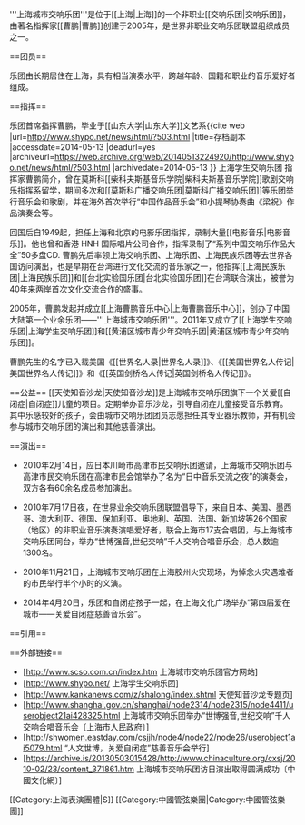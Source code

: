 '''上海城市交响乐团'''是位于[[上海|上海]]的一个非职业[[交响乐团|交响乐团]]，由著名指挥家[[曹鹏|曹鹏]]创建于2005年，是世界非职业交响乐团联盟组织成员之一。

==团员==

乐团由长期居住在上海，具有相当演奏水平，跨越年龄、国籍和职业的音乐爱好者组成。

==指挥==

乐团首席指挥曹鹏，毕业于[[山东大学|山东大学]]文艺系<ref>{{cite web |url=http://www.shypo.net/news/html/?503.html |title=存档副本 |accessdate=2014-05-13 |deadurl=yes |archiveurl=https://web.archive.org/web/20140513224920/http://www.shypo.net/news/html/?503.html |archivedate=2014-05-13 }} 上海学生交响乐团 指挥家曹鹏简介</ref>，曾在莫斯科[[柴科夫斯基音乐学院|柴科夫斯基音乐学院]]歌剧交响乐指挥系留学，期间多次和[[莫斯科广播交响乐团|莫斯科广播交响乐团]]等乐团举行音乐会和歌剧，并在海外首次举行“中国作品音乐会”和小提琴协奏曲《梁祝》作品演奏会等。

回国后自1949起，担任上海和北京的电影乐团指挥，录制大量[[电影音乐|电影音乐]]。他也曾和香港 HNH 国际唱片公司合作，指挥录制了“系列中国交响乐作品大全”50多盘CD. 曹鹏先后率领上海交响乐团、上海乐团、上海民族乐团等去世界各国访问演出，也是早期在台湾进行文化交流的音乐家之一，他指挥[[上海民族乐团|上海民族乐团]]和[[台北实验国乐团|台北实验国乐团]]在台湾联合演出，被誉为40年来两岸首次文化交流合作的盛事。

2005年，曹鹏发起并成立[[上海曹鹏音乐中心|上海曹鹏音乐中心]]，创办了中国大陆第一个业余乐团——'''上海城市交响乐团'''。2011年又成立了[[上海学生交响乐团|上海学生交响乐团]]和[[黄浦区城市青少年交响乐团|黄浦区城市青少年交响乐团]]。

曹鹏先生的名字已入载美国《[[世界名人录|世界名人录]]》、《[[美国世界名人传记|美国世界名人传记]]》和《[[英国剑桥名人传记|英国剑桥名人传记]]》。

==公益==
[[天使知音沙龙|天使知音沙龙]]是上海城市交响乐团旗下一个关爱[[自闭症|自闭症]]儿童的项目。定期举办音乐沙龙，引导自闭症儿童接受音乐教育。其中乐感较好的孩子，会由城市交响乐团团员志愿担任其专业器乐教师，并有机会参与城市交响乐团的演出和其他慈善演出。

==演出==

* 2010年2月14日，应日本川崎市高津市民交响乐团邀请，上海城市交响乐团与高津市民交响乐团在高津市民会馆举办了名为“日中音乐交流之夜”的演奏会，双方各有60余名成员参加演出。

* 2010年7月17日夜，在世界业余交响乐团联盟倡导下，来自日本、美国、墨西哥、澳大利亚、德国、保加利亚、奥地利、英国、法国、新加坡等26个国家（地区）的非职业音乐演奏演唱爱好者，联合上海市17支合唱团，与上海城市交响乐团同台，举办“世博强音,世纪交响”千人交响合唱音乐会，总人数逾1300名。

* 2010年11月21日，上海城市交响乐团在上海胶州火灾现场，为悼念火灾遇难者的市民举行半个小时的义演。

* 2014年4月20日，乐团和自闭症孩子一起，在上海文化广场举办“第四届爱在城市——关爱自闭症慈善音乐会”。

==引用==

<references/>

==外部链接==

* [http://www.scso.com.cn/index.htm 上海城市交响乐团官方网站]
* [http://www.shypo.net/ 上海学生交响乐团]
* [http://www.kankanews.com/z/shalong/index.shtml 天使知音沙龙专题页]
* [http://www.shanghai.gov.cn/shanghai/node2314/node2315/node4411/userobject21ai428325.html 上海城市交响乐团举办“世博强音,世纪交响”千人交响合唱音乐会〔上海市人民政府〕]
* [http://shwomen.eastday.com/csjjh/node4/node22/node26/userobject1ai5079.html “人文世博，关爱自闭症”慈善音乐会举行]
* [https://archive.is/20130503015428/http://www.chinaculture.org/cxsj/2010-02/23/content_371861.htm 上海城市交响乐团访日演出取得圆满成功〔中國文化網〕]

[[Category:上海表演團體|S]]
[[Category:中國管弦樂團|Category:中國管弦樂團]]